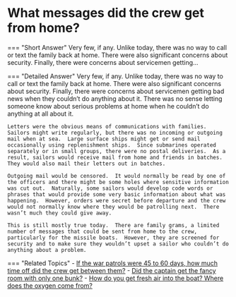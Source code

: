 # What messages did the crew get from home?


=== "Short Answer"
    Very few, if any.  Unlike today, there was no way to call or text the family back at home.  There were also significant concerns about security.  Finally, there were concerns about servicemen getting...

=== "Detailed Answer"
    Very few, if any.  Unlike today, there was no way to call or text the family back at home.  There were also significant concerns about security.  Finally, there were concerns about servicemen getting bad news when they couldn’t do anything about it.  There was no sense letting someone know about serious problems at home when he couldn’t do anything at all about it.

    Letters were the obvious means of communications with families.  Sailors might write regularly, but there was no incoming or outgoing mail when at sea.  Large surface ships might get or send mail occasionally using replenishment ships.  Since submarines operated separately or in small groups, there were no postal deliveries.  As a result, sailors would receive mail from home and friends in batches.  They would also mail their letters out in batches.

    Outgoing mail would be censored.  It would normally be read by one of the officers and there might be some holes where sensitive information was cut out.  Naturally, some sailors would develop code words or phrases that would provide some very basic information about what was happening.  However, orders were secret before departure and the crew would not normally know where they would be patrolling next.  There wasn’t much they could give away.

    This is still mostly true today.  There are family grams, a limited number of messages that could be sent from home to the crew, particularly for the missile boats.  However, they are screened for security and to make sure they wouldn’t upset a sailor who couldn’t do anything about a problem.

=== "Related Topics"
    - [If the war patrols were 45 to 60 days, how much time off did the crew get between them?](./if-the-war-patrols-were-45-to-60-days-how-much-time-off-did-the-crew-get-between-them.md)
    - [Did the captain get the fancy room with only one bunk?](./did-the-captain-get-the-fancy-room-with-only-one-bunk.md)
    - [How do you get fresh air into the boat?  Where does the oxygen come from?](./how-do-you-get-fresh-air-into-the-boat-where-does-the-oxygen-come-from.md)
